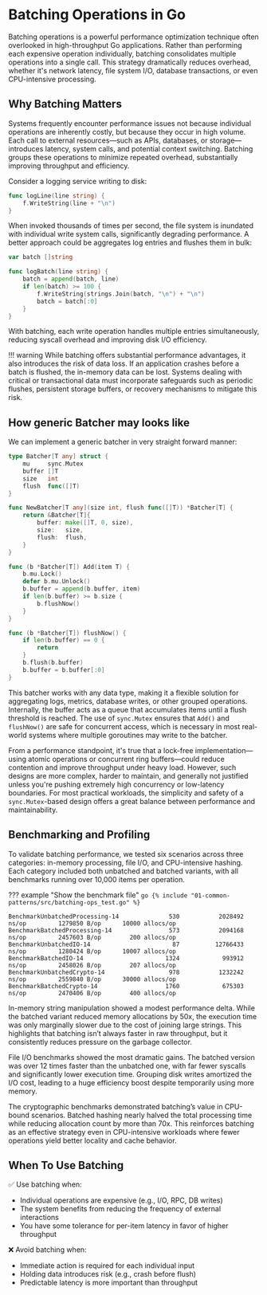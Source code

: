 # Batching Operations in Go

Batching operations is a powerful performance optimization technique often overlooked in high-throughput Go applications. Rather than performing each expensive operation individually, batching consolidates multiple operations into a single call. This strategy dramatically reduces overhead, whether it's network latency, file system I/O, database transactions, or even CPU-intensive processing.

## Why Batching Matters

Systems frequently encounter performance issues not because individual operations are inherently costly, but because they occur in high volume. Each call to external resources—such as APIs, databases, or storage—introduces latency, system calls, and potential context switching. Batching groups these operations to minimize repeated overhead, substantially improving throughput and efficiency.

Consider a logging service writing to disk:

```go
func logLine(line string) {
    f.WriteString(line + "\n")
}
```

When invoked thousands of times per second, the file system is inundated with individual write system calls, significantly degrading performance. A better approach could be aggregates log entries and flushes them in bulk:

```go
var batch []string

func logBatch(line string) {
    batch = append(batch, line)
    if len(batch) >= 100 {
        f.WriteString(strings.Join(batch, "\n") + "\n")
        batch = batch[:0]
    }
}
```

With batching, each write operation handles multiple entries simultaneously, reducing syscall overhead and improving disk I/O efficiency.

!!! warning
    While batching offers substantial performance advantages, it also introduces the risk of data loss. If an application crashes before a batch is flushed, the in-memory data can be lost. Systems dealing with critical or transactional data must incorporate safeguards such as periodic flushes, persistent storage buffers, or recovery mechanisms to mitigate this risk.

## How generic Batcher may looks like

We can implement a generic batcher in very straight forward manner:

```go
type Batcher[T any] struct {
    mu     sync.Mutex
    buffer []T
    size   int
    flush  func([]T)
}

func NewBatcher[T any](size int, flush func([]T)) *Batcher[T] {
    return &Batcher[T]{
        buffer: make([]T, 0, size),
        size:   size,
        flush:  flush,
    }
}

func (b *Batcher[T]) Add(item T) {
    b.mu.Lock()
    defer b.mu.Unlock()
    b.buffer = append(b.buffer, item)
    if len(b.buffer) >= b.size {
        b.flushNow()
    }
}

func (b *Batcher[T]) flushNow() {
    if len(b.buffer) == 0 {
        return
    }
    b.flush(b.buffer)
    b.buffer = b.buffer[:0]
}
```

This batcher works with any data type, making it a flexible solution for aggregating logs, metrics, database writes, or other grouped operations. Internally, the buffer acts as a queue that accumulates items until a flush threshold is reached. The use of `sync.Mutex` ensures that `Add()` and `flushNow()` are safe for concurrent access, which is necessary in most real-world systems where multiple goroutines may write to the batcher.

From a performance standpoint, it's true that a lock-free implementation—using atomic operations or concurrent ring buffers—could reduce contention and improve throughput under heavy load. However, such designs are more complex, harder to maintain, and generally not justified unless you're pushing extremely high concurrency or low-latency boundaries. For most practical workloads, the simplicity and safety of a `sync.Mutex`-based design offers a great balance between performance and maintainability.


## Benchmarking and Profiling

To validate batching performance, we tested six scenarios across three categories: in-memory processing, file I/O, and CPU-intensive hashing. Each category included both unbatched and batched variants, with all benchmarks running over 10,000 items per operation.

??? example "Show the benchmark file"
    ```go
    {% include "01-common-patterns/src/batching-ops_test.go" %}
    ```

```
BenchmarkUnbatchedProcessing-14              530           2028492 ns/op         1279850 B/op      10000 allocs/op
BenchmarkBatchedProcessing-14                573           2094168 ns/op         2457603 B/op        200 allocs/op
BenchmarkUnbatchedIO-14                       87          12766433 ns/op         1280424 B/op      10007 allocs/op
BenchmarkBatchedIO-14                       1324            993912 ns/op         2458026 B/op        207 allocs/op
BenchmarkUnbatchedCrypto-14                  978           1232242 ns/op         2559840 B/op      30000 allocs/op
BenchmarkBatchedCrypto-14                   1760            675303 ns/op         2470406 B/op        400 allocs/op
```
In-memory string manipulation showed a modest performance delta. While the batched variant reduced memory allocations by 50x, the execution time was only marginally slower due to the cost of joining large strings. This highlights that batching isn’t always faster in raw throughput, but it consistently reduces pressure on the garbage collector.

File I/O benchmarks showed the most dramatic gains. The batched version was over 12 times faster than the unbatched one, with far fewer syscalls and significantly lower execution time. Grouping disk writes amortized the I/O cost, leading to a huge efficiency boost despite temporarily using more memory.

The cryptographic benchmarks demonstrated batching’s value in CPU-bound scenarios. Batched hashing nearly halved the total processing time while reducing allocation count by more than 70x. This reinforces batching as an effective strategy even in CPU-intensive workloads where fewer operations yield better locality and cache behavior.

## When To Use Batching

✅  Use batching when:

- Individual operations are expensive (e.g., I/O, RPC, DB writes)
- The system benefits from reducing the frequency of external interactions
- You have some tolerance for per-item latency in favor of higher throughput

❌ Avoid batching when:

- Immediate action is required for each individual input
- Holding data introduces risk (e.g., crash before flush)
- Predictable latency is more important than throughput

